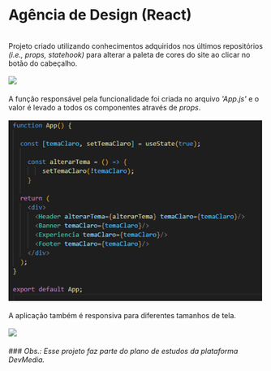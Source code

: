 <h1>Agência de Design <b>(React)</b></h1><br>
Projeto criado utilizando conhecimentos adquiridos nos últimos repositórios <em>(i.e., props, statehook)</em> para alterar a paleta de cores do site ao clicar no botão do cabeçalho.
<br><br>
<img width=500 src="/public/assets/to_readme/modo-escuro.gif">
<br><br>
A função responsável pela funcionalidade foi criada no arquivo <em>'App.js'</em> e o valor é levado a todos os componentes através de <em>props</em>.
<br><br>
<img width=500 src="/public/assets/to_readme/props.png">
<br><br>
A aplicação também é responsiva para diferentes tamanhos de tela. 
<br><br>
<img width=500 src="/public/assets/to_readme/responsividade.gif">
<br><br>
### <em>Obs.: Esse projeto faz parte do plano de estudos da plataforma DevMedia.</em>
